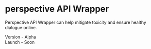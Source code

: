 # perspective API Wrapper
Perspective API Wrapper can help mitigate toxicity and ensure healthy dialogue online.


Version - Alpha           
Launch - Soon

